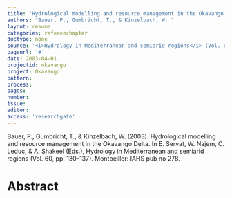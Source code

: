 ```yaml
---
title: "Hydrological modelling and resource management in the Okavango Delta."
authors: "Bauer, P., Gumbricht, T., & Kinzelbach, W. "
layout: resume
categories: refereechapter
doctype: none
source: '<i>Hydrology in Mediterranean and semiarid regions</i> (Vol. 60, pp. 130–137)'
pageurl: '#'
date: 2003-04-01
projectid: okavango
project: Okavango
pattern:
process:
pages:
number:
issue:
editor:
access: 'researchgate'
---
```


Bauer, P., Gumbricht, T., & Kinzelbach, W. (2003). Hydrological modelling and resource management in the Okavango Delta. In E. Servat, W. Najem, C. Leduc, & A. Shakeel (Eds.), Hydrology in Mediterranean and semiarid regions (Vol. 60, pp. 130–137). Montpeiller: IAHS pub no 278.

<h1 class='foot-description'>Abstract</h1>
